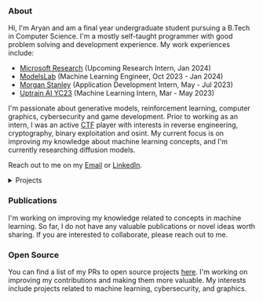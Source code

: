 ### About

Hi, I'm Aryan and am a final year undergraduate student pursuing a B.Tech in Computer Science. I'm a mostly self-taught programmer with good problem solving and development experience. My work experiences include:

- [Microsoft Research](https://www.microsoft.com/en-us/research/) (Upcoming Research Intern, Jan 2024)
- [ModelsLab](https://modelslab.com/) (Machine Learning Engineer, Oct 2023 - Jan 2024)
- [Morgan Stanley](https://www.morganstanley.com/) (Application Development Intern, May - Jul 2023)
- [Uptrain AI YC23](https://uptrain.ai/) (Machine Learning Intern, Mar - May 2023)

I'm passionate about generative models, reinforcement learning, computer graphics, cybersecurity and game development. Prior to working as an intern, I was an active [CTF](https://en.wikipedia.org/wiki/Capture_the_flag_(cybersecurity)) player with interests in reverse engineering, cryptography, binary exploitation and osint. My current focus is on improving my knowledge about machine learning concepts, and I'm currently researching diffusion models.

Reach out to me on my [Email](mailto:contact.aryanvs@gmail.com) or [LinkedIn](https://www.linkedin.com/in/aryan-v-s/). 

<details>
<summary> Projects </summary>

Some notable projects include:

- [stablefused](https://github.com/a-r-r-o-w/stablefused) - toy library to experiment with diffusion models
- [nn-c](https://github.com/a-r-r-o-w/ml/tree/master/label-classification/c/handwritten-digit-classifier) and [nn-cpp](https://github.com/a-r-r-o-w/ml/tree/master/label-classification/cpp/fashion-mnist-classifier) - simple neural network library
- [pacman-rl](https://github.com/a-r-r-o-w/pacman-rl) - reinforcement learning environment for pacman
- [interactive-objects](https://github.com/a-r-r-o-w/opengl/tree/master/interactive-objects) - simple rendering engine made with opengl
- [vr-building-modelling](https://github.com/a-r-r-o-w/building-modelling-vr) - building modelling using blender and unity for VR simulation
- [chess](https://github.com/a-r-r-o-w/chess) - implementation of chess using opengl
- [cp-dbms](https://github.com/a-r-r-o-w/competitive-programming-dbms) - competitive programming database management system

You can find all my projects excluding forks [here](https://github.com/a-r-r-o-w?tab=repositories&q=&type=source&language=&sort=).

</details>

### Publications

I'm working on improving my knowledge related to concepts in machine learning. So far, I do not have any valuable publications or novel ideas worth sharing. If you are interested to collaborate, please reach out to me.

### Open Source

You can find a list of my PRs to open source projects [here](https://github.com/pulls?q=is%3Apr+author%3Aa-r-r-o-w+is%3Apublic). I'm working on improving my contributions and making them more valuable. My interests include projects related to machine learning, cybersecurity, and graphics.

